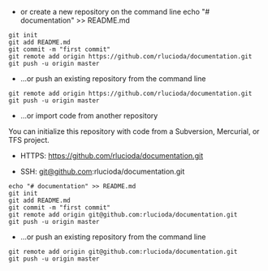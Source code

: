 * or create a new repository on the command line
echo "# documentation" >> README.md

```
git init
git add README.md
git commit -m "first commit"
git remote add origin https://github.com/rlucioda/documentation.git
git push -u origin master
```
* …or push an existing repository from the command line
```
git remote add origin https://github.com/rlucioda/documentation.git
git push -u origin master
```

* …or import code from another repository

You can initialize this repository with code from a Subversion, Mercurial, or TFS project.

* HTTPS: https://github.com/rlucioda/documentation.git

* SSH: git@github.com:rlucioda/documentation.git

```
echo "# documentation" >> README.md
git init
git add README.md
git commit -m "first commit"
git remote add origin git@github.com:rlucioda/documentation.git
git push -u origin master
```

* …or push an existing repository from the command line
```
git remote add origin git@github.com:rlucioda/documentation.git
git push -u origin master
```

